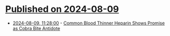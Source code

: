 # [Published on 2024-08-09](index.md)

* [2024-08-09, 11:28:00](https://soylentnews.org/article.pl?sid=24/08/07/1522238&from=rss) - [Common Blood Thinner Heparin Shows Promise as Cobra Bite Antidote](https://soylentnews.org/article.pl?sid=24/08/07/1522238&from=rss)
